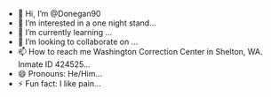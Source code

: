 - 👋 Hi, I’m @Donegan90
- 👀 I’m interested in a one night stand...
- 🌱 I’m currently learning ...
- 💞️ I’m looking to collaborate on ...
- 📫 How to reach me Washington Correction Center in Shelton, WA. Inmate ID 424525...
- 😄 Pronouns: He/Him...
- ⚡ Fun fact: I like pain...

<!---
Donegan90/Donegan90 is a ✨ special ✨ repository because its `README.md` (this file) appears on your GitHub profile.
You can click the Preview link to take a look at your changes.
--->
